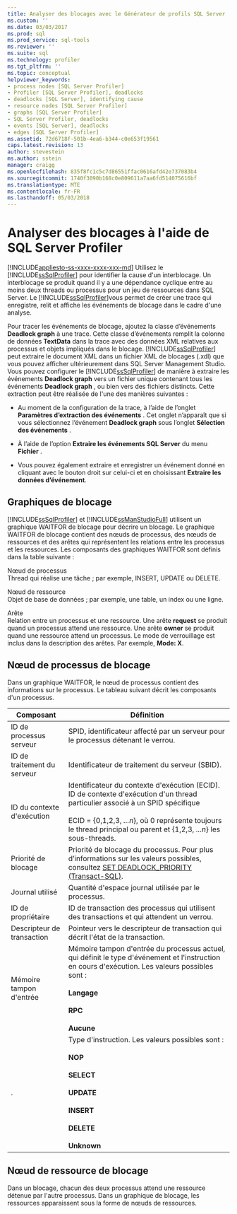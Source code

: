 ```yaml
---
title: Analyser des blocages avec le Générateur de profils SQL Server | Documents Microsoft
ms.custom: ''
ms.date: 03/03/2017
ms.prod: sql
ms.prod_service: sql-tools
ms.reviewer: ''
ms.suite: sql
ms.technology: profiler
ms.tgt_pltfrm: ''
ms.topic: conceptual
helpviewer_keywords:
- process nodes [SQL Server Profiler]
- Profiler [SQL Server Profiler], deadlocks
- deadlocks [SQL Server], identifying cause
- resource nodes [SQL Server Profiler]
- graphs [SQL Server Profiler]
- SQL Server Profiler, deadlocks
- events [SQL Server], deadlocks
- edges [SQL Server Profiler]
ms.assetid: 72d6718f-501b-4ea6-b344-c0e653f19561
caps.latest.revision: 13
author: stevestein
ms.author: sstein
manager: craigg
ms.openlocfilehash: 835f8fc1c5c7d86551ffac0616afd42e737083b4
ms.sourcegitcommit: 1740f3090b168c0e809611a7aa6fd514075616bf
ms.translationtype: MTE
ms.contentlocale: fr-FR
ms.lasthandoff: 05/03/2018
---
```

# <a name="analyze-deadlocks-with-sql-server-profiler"></a>Analyser des blocages à l'aide de SQL Server Profiler
[!INCLUDE[appliesto-ss-xxxx-xxxx-xxx-md](../../includes/appliesto-ss-xxxx-xxxx-xxx-md.md)]
  Utilisez le [!INCLUDE[ssSqlProfiler](../../includes/sssqlprofiler-md.md)] pour identifier la cause d'un interblocage. Un interblocage se produit quand il y a une dépendance cyclique entre au moins deux threads ou processus pour un jeu de ressources dans SQL Server. Le [!INCLUDE[ssSqlProfiler](../../includes/sssqlprofiler-md.md)]vous permet de créer une trace qui enregistre, relit et affiche les événements de blocage dans le cadre d'une analyse.  
  
 Pour tracer les événements de blocage, ajoutez la classe d’événements **Deadlock graph** à une trace. Cette classe d’événements remplit la colonne de données **TextData** dans la trace avec des données XML relatives aux processus et objets impliqués dans le blocage. [!INCLUDE[ssSqlProfiler](../../includes/sssqlprofiler-md.md)] peut extraire le document XML dans un fichier XML de blocages (.xdl) que vous pouvez afficher ultérieurement dans SQL Server Management Studio. Vous pouvez configurer le [!INCLUDE[ssSqlProfiler](../../includes/sssqlprofiler-md.md)] de manière à extraire les événements **Deadlock graph** vers un fichier unique contenant tous les événements **Deadlock graph** , ou bien vers des fichiers distincts. Cette extraction peut être réalisée de l'une des manières suivantes :  
  
-   Au moment de la configuration de la trace, à l’aide de l’onglet **Paramètres d’extraction des événements** . Cet onglet n’apparaît que si vous sélectionnez l’événement **Deadlock graph** sous l’onglet **Sélection des événements** .  
  
-   À l’aide de l’option **Extraire les événements SQL Server** du menu **Fichier** .  
  
-   Vous pouvez également extraire et enregistrer un événement donné en cliquant avec le bouton droit sur celui-ci et en choisissant **Extraire les données d’événement**.  
  
## <a name="deadlock-graphs"></a>Graphiques de blocage  
 [!INCLUDE[ssSqlProfiler](../../includes/sssqlprofiler-md.md)] et [!INCLUDE[ssManStudioFull](../../includes/ssmanstudiofull-md.md)] utilisent un graphique WAITFOR de blocage pour décrire un blocage. Le graphique WAITFOR de blocage contient des nœuds de processus, des nœuds de ressources et des arêtes qui représentent les relations entre les processus et les ressources. Les composants des graphiques WAITFOR sont définis dans la table suivante :  
  
 Nœud de processus  
 Thread qui réalise une tâche ; par exemple, INSERT, UPDATE ou DELETE.  
  
 Nœud de ressource  
 Objet de base de données ; par exemple, une table, un index ou une ligne.  
  
 Arête  
 Relation entre un processus et une ressource. Une arête **request** se produit quand un processus attend une ressource. Une arête **owner** se produit quand une ressource attend un processus. Le mode de verrouillage est inclus dans la description des arêtes. Par exemple, **Mode: X**.  
  
## <a name="deadlock-process-node"></a>Nœud de processus de blocage  
 Dans un graphique WAITFOR, le nœud de processus contient des informations sur le processus. Le tableau suivant décrit les composants d'un processus.  
  
|Composant|Définition|  
|---------------|----------------|  
|ID de processus serveur|SPID, identificateur affecté par un serveur pour le processus détenant le verrou.|  
|ID de traitement du serveur|Identificateur de traitement du serveur (SBID).|  
|ID du contexte d'exécution|Identificateur du contexte d'exécution (ECID). ID de contexte d'exécution d'un thread particulier associé à un SPID spécifique<br /><br /> ECID = {0,1,2,3, *...n*}, où 0 représente toujours le thread principal ou parent et {1,2,3, *...n*} les sous-threads.|  
|Priorité de blocage|Priorité de blocage du processus. Pour plus d’informations sur les valeurs possibles, consultez [SET DEADLOCK_PRIORITY &#40;Transact-SQL&#41;](../../t-sql/statements/set-deadlock-priority-transact-sql.md).|  
|Journal utilisé|Quantité d'espace journal utilisée par le processus.|  
|ID de propriétaire|ID de transaction des processus qui utilisent des transactions et qui attendent un verrou.|  
|Descripteur de transaction|Pointeur vers le descripteur de transaction qui décrit l'état de la transaction.|  
|Mémoire tampon d'entrée|Mémoire tampon d'entrée du processus actuel, qui définit le type d'événement et l'instruction en cours d'exécution. Les valeurs possibles sont :<br /><br /> **Langage**<br /><br /> **RPC**<br /><br /> **Aucune**|  
|.|Type d'instruction. Les valeurs possibles sont :<br /><br /> **NOP**<br /><br /> **SELECT**<br /><br /> **UPDATE**<br /><br /> **INSERT**<br /><br /> **DELETE**<br /><br /> **Unknown**|  
  
## <a name="deadlock-resource-node"></a>Nœud de ressource de blocage  
 Dans un blocage, chacun des deux processus attend une ressource détenue par l'autre processus. Dans un graphique de blocage, les ressources apparaissent sous la forme de nœuds de ressources.  
  
  
